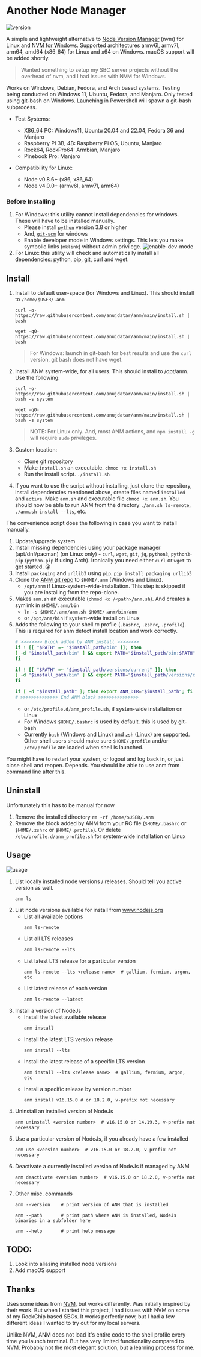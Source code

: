 # Another Node Manager

![version](https://img.shields.io/github/v/tag/anujdatar/anm?label=version&sort=semver)

A simple and lightweight alternative to
[Node Version Manager](https://github.com/nvm-sh/nvm) (nvm) for Linux and [NVM for Windows](https://github.com/coreybutler/nvm-windows). Supported architectures armv6l, armv7l, arm64, amd64 (x86_64) for Linux and x64 on Windows. macOS support will be added shortly.

> Wanted something to setup my SBC server projects without the overhead of nvm, and I had issues with NVM for Windows.

Works on Windows, Debian, Fedora, and Arch based systems. Testing being conducted on Windows 11, Ubuntu, Fedora, and Manjaro. Only tested using git-bash on Windows. Launching in Powershell will spawn a git-bash subprocess.
- Test Systems:
   - X86_64 PC: Windows11, Ubuntu 20.04 and 22.04, Fedora 36 and Manjaro
   - Raspberry PI 3B, 4B: Raspberry Pi OS, Ubuntu, Manjaro
   - Rock64, RockPro64: Armbian, Manjaro
   - Pinebook Pro: Manjaro

- Compatibility for Linux:
   - Node v0.8.6+ (x86, x86_64)
   - Node v4.0.0+ (armv6l, armv7l, arm64)

### Before Installing
1. For Windows: this utility cannot install dependencies for windows. These will have to be installed manually.
   - Please install [`python`](https://www.python.org/) version 3.8 or higher
   - And, [`git-scm`](https://git-scm.com/) for windows
   - Enable developer mode in Windows settings. This lets you make symbolic links (`mklink`) without admin privilege.
  ![enable-dev-mode](/images/enable-dev-mode.png)
2. For Linux: this utility will check and automatically install all dependencies: python, pip, git, curl and wget.

## Install
1. Install to default user-space (for Windows and Linux). This should install to `/home/$USER/.anm`
   ```
   curl -o- https://raw.githubusercontent.com/anujdatar/anm/main/install.sh | bash
    ```
   ```
   wget -qO- https://raw.githubusercontent.com/anujdatar/anm/main/install.sh | bash
   ```
   > For Windows: launch in git-bash for best results and use the `curl` version, git bash does not have wget.

2. Install ANM system-wide, for all users. This should install to /opt/anm. Use the following:
   ```
   curl -o- https://raw.githubusercontent.com/anujdatar/anm/main/install.sh | bash -s system
   ```
   ```
   wget -qO- https://raw.githubusercontent.com/anujdatar/anm/main/install.sh | bash -s system
   ```
   > NOTE: For Linux only. And, most ANM actions, and `npm install -g` will require `sudo` privileges.

3. Custom location:
   - Clone git repository
   - Make `install.sh` an executable. `chmod +x install.sh`
   - Run the install script. `./install.sh`

4. If you want to use the script without installing, just clone the repository,
install dependencies mentioned above, create files named `installed` and `active`. Make
`anm.sh` and executable file `chmod +x anm.sh`. You should now be able to run
ANM from the directory `./anm.sh ls-remote`, `./anm.sh install --lts`, etc.

The convenience script does the following in case you want to install manually.
   1. Update/upgrade system
   2. Install missing dependencies using your package manager (apt/dnf/pacman) (on Linux only)
    - `curl`, `wget`, `git`, `jq`, `python3`, `python3-pip` (`python-pip` if using Arch). Ironically you need either `curl` or `wget` to get started. 😝
   3. Install `packaging` and `urllib3` using `pip`. `pip install packaging urllib3`
   4. Clone the [ANM git repo](https://github.com/anujdatar/anm) to `$HOME/.anm` (Windows and Linux).
      - `/opt/anm` if Linux-system-wide-installation. This step is skipped if you are installing from the repo-clone.
   5. Makes `anm.sh` an executable (`chmod +x /<path>/anm.sh`). And creates a symlink in `$HOME/.anm/bin`
      - `ln -s $HOME/.anm/anm.sh $HOME/.anm/bin/anm`
      - or `/opt/anm/bin` if system-wide install on Linux
  6. Adds the following to your shell rc profile (`.bashrc`, `.zshrc`, `.profile`). This is required for anm detect install location and work correctly.
      ```bash
      # >>>>>>>> Block added by ANM install >>>>>>>>
      if ! [[ "$PATH" =~ "$install_path/bin" ]]; then
      [ -d "$install_path/bin" ] && export PATH="$install_path/bin:$PATH"
      fi

      if ! [[ "$PATH" =~ "$install_path/versions/current" ]]; then
      [ -d "$install_path/bin" ] && export PATH="$install_path/versions/current:$PATH"
      fi

      if [ -d "$install_path" ]; then export ANM_DIR="$install_path"; fi
      # >>>>>>>>>>>>>> End ANM block >>>>>>>>>>>>>>>
      ```
      - or `/etc/profile.d/anm_profile.sh`, if systen-wide installation on Linux
      - For Windows `$HOME/.bashrc` is used by default. this is used by git-bash
      - Currently `bash` (Windows and Linux) and `zsh` (Linux) are supported. Other shell users should make sure `$HOME/.profile` and/or `/etc/profile` are loaded when shell is launched.

You might have to restart your system, or logout and log back in, or just close shell and reopen. Depends. You
should be able to use anm from command line after this.

## Uninstall
Unfortunately this has to be manual for now
  1. Remove the installed directory
    ```
    rm -rf /home/$USER/.anm
    ```
  2. Remove the block added by ANM from your RC file (`$HOME/.bashrc` or `$HOME/.zshrc` or `$HOME/.profile`). Or delete `/etc/profile.d/anm_profile.sh` for system-wide installation on Linux


## Usage

![usage](images/anm-help.png)
1. List locally installed node versions / releases. Should tell you active version as well.
   ```
   anm ls
   ```
2. List node versions available for install from www.nodejs.org
   - List all available options
      ```
      anm ls-remote
      ```
   - List all LTS releases
      ```
      anm ls-remote --lts
      ```
   - List latest LTS release for a particular version
      ```
      anm ls-remote --lts <release name>  # gallium, fermium, argon, etc
      ```
   - List latest release of each version
      ```
      anm ls-remote --latest
      ```
3. Install a version of NodeJs
   - Install the latest available release
      ```
      anm install
      ```
   - Install the latest LTS version release
      ```
      anm install --lts
      ```
   - Install the latest release of a specific LTS version
      ```
      anm install --lts <release name>  # gallium, fermium, argon, etc
      ```
   - Install a specific release by version number
      ```
      anm install v16.15.0 # or 18.2.0, v-prefix not necessary
      ```
4. Uninstall an installed version of NodeJs
   ```
   anm uninstall <version number>  # v16.15.0 or 14.19.3, v-prefix not necessary
   ```
5. Use a particular version of NodeJs, if you already have a few installed
   ```
   anm use <version number>  # v16.15.0 or 18.2.0, v-prefix not necessary
   ```
6. Deactivate a currently installed version of NodeJs if managed by ANM
   ```
   anm deactivate <version number>  # v16.15.0 or 18.2.0, v-prefix not necessary
   ```
7. Other misc. commands
   ```
   anm --version    # print version of ANM that is installed
   ```
   ```
   anm --path       # print path where ANM is installed, NodeJs binaries in a subfolder here
   ```
   ```
   anm --help       # print help message
   ```

## TODO:
1. Look into aliasing installed node versions
2. Add macOS support

## Thanks
Uses some ideas from [NVM](https://github.com/nvm-sh/nvm), but works differently.
Was initially inspired by their work. But when I started this project, I had
issues with NVM on some of my RockChip based SBCs. It works perfectly now, but I
had a few different ideas I wanted to try out for my local servers.

Unlike NVM, ANM does not load it's entire code to the shell profile every time
you launch terminal. But has very limited functionality compared to NVM.
Probably not the most elegant solution, but a learning process for me.
